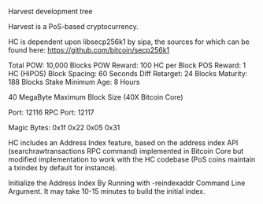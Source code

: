 
Harvest development tree

Harvest is a PoS-based cryptocurrency.

HC is dependent upon libsecp256k1 by sipa, the sources for which can be found here:
https://github.com/bitcoin/secp256k1

Total POW: 10,000 Blocks
POW Reward: 100 HC per Block
POS Reward: 1 HC (HiPOS)
Block Spacing: 60 Seconds
Diff Retarget: 24 Blocks
Maturity: 188 Blocks
Stake Minimum Age: 8 Hours

40 MegaByte Maximum Block Size (40X Bitcoin Core)

Port: 12116
RPC Port: 12117

Magic Bytes: 0x1f 0x22 0x05 0x31

HC includes an Address Index feature, based on the address index API (searchrawtransactions RPC command) implemented in Bitcoin Core but modified implementation to work with the HC codebase (PoS coins maintain a txindex by default for instance).

Initialize the Address Index By Running with -reindexaddr Command Line Argument.  It may take 10-15 minutes to build the initial index.


